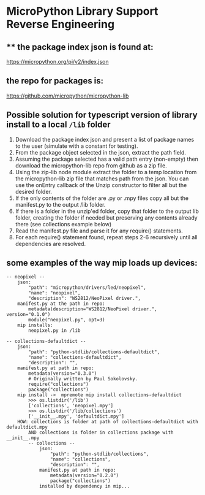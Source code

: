 # MicroPython Library Support Reverse Engineering

## ** the package index json is found at:
https://micropython.org/pi/v2/index.json

## the repo for packages is:
https://github.com/micropython/micropython-lib

## Possible solution for typescript version of library install to a local `/lib` folder
1. Download the package index json and present a list of package names to the user (simulate with a constant for testing).
2. From the package object selected in the json, extract the path field.
3. Assuming the package selected has a valid path entry (non-empty) then download the micropython-lib repo from github as a zip file.
4. Using the zip-lib node module extract the folder to a temp location from the micropython-lib zip file that matches path from the json.  You can use the onEntry callback of the Unzip constructor to filter all but the desired folder.
5. If the only contents of the folder are .py or .mpy files copy all but the manifest.py to the output /lib folder.
6. If there is a folder in the unzip'ed folder, copy that folder to the output lib folder, creating the folder if needed but preserving any contents already there (see collections example below)
6. Read the manifest.py file and parse it for any require() statements.
7. For each require() statement found, repeat steps 2-6 recursively until all dependencies are resolved.

## some examples of the way mip loads up devices:

```
-- neopixel --
    json:
        "path": "micropython/drivers/led/neopixel",
        "name": "neopixel",
        "description": "WS2812/NeoPixel driver.",
    manifest.py at the path in repo:
        metadata(description="WS2812/NeoPixel driver.", version="0.1.0")
        module("neopixel.py", opt=3)
    mip installs:
        neopixel.py in /lib
    
-- collections-defaultdict --
    json:
        "path": "python-stdlib/collections-defaultdict",
        "name": "collections-defaultdict",
        "description": "",
    manifest.py at path in repo:
        metadata(version="0.3.0")
        # Originally written by Paul Sokolovsky.
        require("collections")
        package("collections")
    mip install ->  mpremote mip install collections-defaultdict
        >>> os.listdir('/lib')
        ['collections', 'neopixel.mpy']
        >>> os.listdir('/lib/collections')
        ['__init__.mpy', 'defaultdict.mpy']
    HOW: collections is folder at path of collections-defaultdict with defaultdict.mpy
        AND collections is folder in collections package with __init__.mpy
        -- collections --
            json:
                "path": "python-stdlib/collections",
                "name": "collections",
                "description": "",
            manifest.py at path in repo:
                metadata(version="0.2.0")
                package("collections")
            installed by dependency in mip...
```

